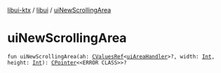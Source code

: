 [libui-ktx](../index.md) / [libui](index.md) / [uiNewScrollingArea](./ui-new-scrolling-area.md)

# uiNewScrollingArea

`fun uiNewScrollingArea(ah: `[`CValuesRef`](../kotlinx.cinterop/-c-values-ref/index.md)`<`[`uiAreaHandler`](ui-area-handler/index.md)`>?, width: `[`Int`](https://kotlinlang.org/api/latest/jvm/stdlib/kotlin/-int/index.html)`, height: `[`Int`](https://kotlinlang.org/api/latest/jvm/stdlib/kotlin/-int/index.html)`): `[`CPointer`](../kotlinx.cinterop/-c-pointer/index.md)`<<ERROR CLASS>>?`